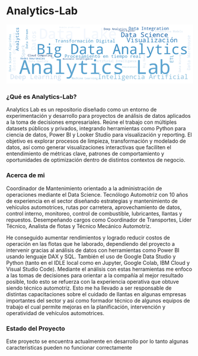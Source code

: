 # Analytics-Lab

![Banner](assets/BannerAnalyticsLabV2.png)

### ¿Qué es Analytics-Lab?

Analytics Lab es un repositorio diseñado como un entorno de experimentación y desarrollo para proyectos de análisis de datos aplicados a la toma de decisiones empresariales. Reúne el trabajo con múltiples datasets públicos y privados, integrando herramientas como Python para ciencia de datos, Power BI y Looker Studio para visualización y reporting. El objetivo es explorar procesos de limpieza, transformación y modelado de datos, así como generar visualizaciones interactivas que faciliten el entendimiento de métricas clave, patrones de comportamiento y oportunidades de optimización dentro de distintos contextos de negocio.

### Acerca de mi

Coordinador de Mantenimiento orientado a la administración de operaciones mediante el Data Science. Tecnólogo Automotriz con 10 años de experiencia en el sector diseñando estrategias y mantenimiento de vehículos automotrices, rutas por carretera, aprovechamiento de datos, control interno, monitoreo, control de combustible, lubricantes, llantas y repuestos. Desempeñando cargos como Coordinador de Transportes, Líder Técnico, Analista de flotas y Técnico Mecánico Automotriz.

He conseguido aumentar rendimientos y logrado reducir costos de operación en las flotas que he laborado, dependiendo del proyecto a intervenir gracias al análisis de datos con herramientas como Power BI usando lenguaje DAX y SQL. También el uso de Google Data Studio y Python (tanto en el IDLE local como en Jupyter, Google Colab, IBM Cloud y Visual Studio Code). Mediante el análisis con estas herramientas me enfoco a las tomas de decisiones para orientar a la compañía al mejor resultado posible, todo esto se refuerza con la experiencia operativa que obtuve siendo técnico automotriz. Esto me ha llevado a ser responsable de distintas capacitaciones sobre el cuidado de llantas en algunas empresas importantes del sector y así como formador técnico de algunos equipos de trabajo el cual permite mejoras en la planificación, intervención y operatividad de vehículos automotrices.

### Estado del Proyecto

Este proyecto se encuentra actualmente en desarrollo por lo tanto algunas caracteristicas pueden no funcionar correctamente


